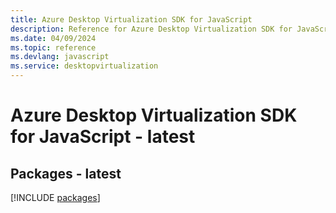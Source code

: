 ```yaml
---
title: Azure Desktop Virtualization SDK for JavaScript
description: Reference for Azure Desktop Virtualization SDK for JavaScript
ms.date: 04/09/2024
ms.topic: reference
ms.devlang: javascript
ms.service: desktopvirtualization
---
```

# Azure Desktop Virtualization SDK for JavaScript - latest
## Packages - latest
[!INCLUDE [packages](desktop-virtualization-index.md)]